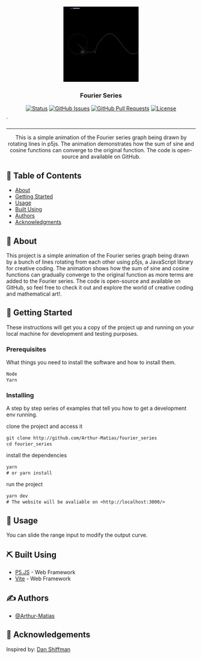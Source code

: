<p align="center">
  <a href="" rel="noopener">
 <img width=200px height=200px src="./fourier.gif" alt="Project logo"></a>
</p>

<h3 align="center">Fourier Series</h3>

<div align="center">

[![Status](https://img.shields.io/badge/status-active-success.svg)]()
[![GitHub Issues](https://img.shields.io/github/issues/kylelobo/The-Documentation-Compendium.svg)](https://github.com/kylelobo/The-Documentation-Compendium/issues)
[![GitHub Pull Requests](https://img.shields.io/github/issues-pr/kylelobo/The-Documentation-Compendium.svg)](https://github.com/kylelobo/The-Documentation-Compendium/pulls)
[![License](https://img.shields.io/badge/license-MIT-blue.svg)](/LICENSE)

</div>`

---
<p align="center"> 
This is a simple animation of the Fourier series graph being drawn by rotating lines in p5js. The animation demonstrates how the sum of sine and cosine functions can converge to the original function. The code is open-source and available on GitHub.
    <br> 
</p>

## 📝 Table of Contents

- [About](#about)
- [Getting Started](#getting_started)
- [Usage](#usage)
- [Built Using](#built_using)
- [Authors](#authors)
- [Acknowledgments](#acknowledgement)

## 🧐 About <a name = "about"></a>

This project is a simple animation of the Fourier series graph being drawn by a bunch of lines rotating from each other using p5js, a JavaScript library for creative coding. The animation shows how the sum of sine and cosine functions can gradually converge to the original function as more terms are added to the Fourier series. The code is open-source and available on GitHub, so feel free to check it out and explore the world of creative coding and mathematical art!.

## 🏁 Getting Started <a name = "getting_started"></a>

These instructions will get you a copy of the project up and running on your local machine for development and testing purposes. 

### Prerequisites

What things you need to install the software and how to install them.

```
Node
Yarn
```

### Installing

A step by step series of examples that tell you how to get a development env running.

clone the project and access it

```
git clone http://github.com/Arthur-Matias/fourier_series
cd fourier_series
```

install the dependencies

```
yarn 
# or yarn install
```

run the project

```
yarn dev
# The website will be avaliable on <http://localhost:3000/>
```



## 🎈 Usage <a name="usage"></a>

You can slide the range input to modify the output curve.

## ⛏️ Built Using <a name = "built_using"></a>

- [P5.JS](https://p5js.org/) - Web Framework
- [Vite](https://vitejs.dev/) - Web Framework

## ✍️ Authors <a name = "authors"></a>

- [@Arthur-Matias](https://github.com/Arthur-Matias)


## 🎉 Acknowledgements <a name = "acknowledgement"></a>

Inspired by: [Dan Shiffman](https://www.youtube.com/channel/UCvjgXvBlbQiydffZU7m1_aw)
